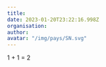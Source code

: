 ```yaml
---
title: 
date: 2023-01-20T23:22:16.998Z
organisation: 
author: 
avatar: "/img/pays/SN.svg"
---
```


1 + 1 = 2